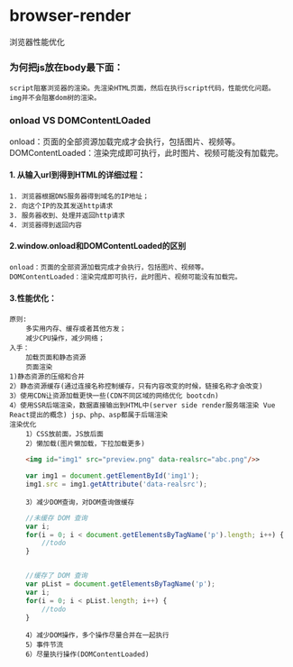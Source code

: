 # browser-render
浏览器性能优化
### 为何把js放在body最下面：
    script阻塞浏览器的渲染。先渲染HTML页面，然后在执行script代码，性能优化问题。
    img并不会阻塞dom树的渲染。
### onload VS DOMContentLOaded  
onload：页面的全部资源加载完成才会执行，包括图片、视频等。  
DOMContentLoaded：渲染完成即可执行，此时图片、视频可能没有加载完。  
#### 1. 从输入url到得到HTML的详细过程：
    1. 浏览器根据DNS服务器得到域名的IP地址；  
    2. 向这个IP的及其发送http请求   
    3. 服务器收到、处理并返回http请求  
    4. 浏览器得到返回内容
#### 2.window.onload和DOMContentLoaded的区别
    onload：页面的全部资源加载完成才会执行，包括图片、视频等。
    DOMContentLoaded：渲染完成即可执行，此时图片、视频可能没有加载完。
#### 3.性能优化：
    原则:  
        多实用内存、缓存或者其他方发；   
        减少CPU操作，减少网络；
    入手：
        加载页面和静态资源   
        页面渲染  
    1)静态资源的压缩和合并  
    2）静态资源缓存(通过连接名称控制缓存，只有内容改变的时候，链接名称才会改变)   
    3）使用CDN让资源加载更快一些(CDN不同区域的网络优化 bootcdn)   
    4）使用SSR后端渲染，数据直接输出到HTML中(server side render服务端渲染 Vue React提出的概念) jsp、php、asp都属于后端渲染   
    渲染优化    
        1）CSS放前面，JS放后面    
        2）懒加载(图片懒加载，下拉加载更多)
```html
    <img id="img1" src="preview.png" data-realsrc="abc.png"/>>
```   
```javascript
    var img1 = document.getElementById('img1');
    img1.src = img1.getAttribute('data-realsrc');
```    
        3）减少DOM查询，对DOM查询做缓存   
```javascript
    //未缓存 DOM 查询
    var i; 
    for(i = 0; i < document.getElementsByTagName('p').length; i++) {
        //todo
    }


    //缓存了 DOM 查询  
    var pList = document.getElementsByTagName('p');
    var i;
    for(i = 0; i < pList.length; i++) {
        //todo
    }
```   
        4）减少DOM操作，多个操作尽量合并在一起执行    
        5）事件节流    
        6）尽量执行操作(DOMContentLoaded)    
